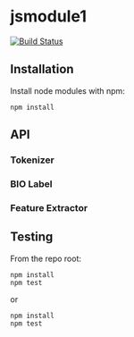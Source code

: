 # jsmodule1

[![Build Status](https://secure.travis-ci.org/user/jsmodule1.png?branch=master)](http://travis-ci.org/user/jsmodule1)


## Installation

Install node modules with npm:

```
npm install
```


## API

### Tokenizer

### BIO Label

### Feature Extractor



## Testing

From the repo root:

```
npm install
npm test
```
or

```
npm install
npm test
```
